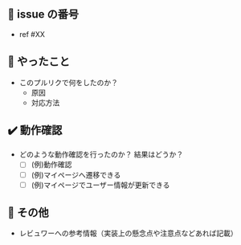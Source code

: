 ## :ticket: issue の番号

- ref #XX

## :rocket: やったこと

- このプルリクで何をしたのか？
  - 原因
  - 対応方法

## :heavy_check_mark: 動作確認

- どのような動作確認を行ったのか？ 結果はどうか？
  - [ ] (例)動作確認
  - [ ] (例)マイページへ遷移できる
  - [ ] (例)マイページでユーザー情報が更新できる

## :eyes: その他

- レビュワーへの参考情報（実装上の懸念点や注意点などあれば記載）
